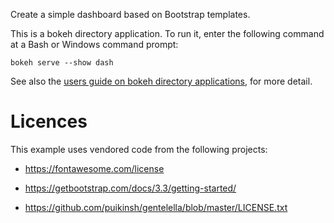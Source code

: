 Create a simple dashboard based on Bootstrap templates.

This is a bokeh directory application. To run it, enter the following command at a Bash or Windows command prompt:

```{bash}
bokeh serve --show dash
```

See also the [users guide on bokeh directory applications](https://bokeh.pydata.org/en/latest/docs/user_guide/server.html#directory-format), for more detail.

# Licences

This example uses vendored code from the following projects:

* https://fontawesome.com/license

* https://getbootstrap.com/docs/3.3/getting-started/

* https://github.com/puikinsh/gentelella/blob/master/LICENSE.txt
